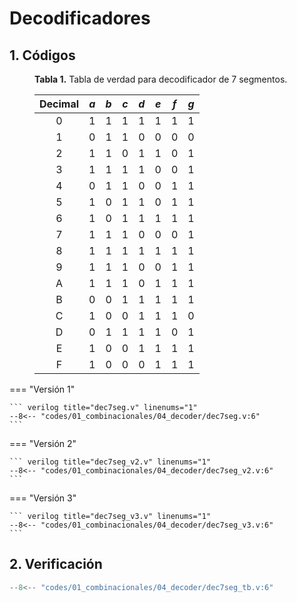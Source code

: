 # Decodificadores

## 1. Códigos

<figure markdown>
  <figcaption> <b>Tabla 1.</b> Tabla de verdad para decodificador de 7 segmentos.</figcaption>
  
|Decimal|$a$|$b$|$c$|$d$|$e$|$f$|$g$|
|:-:|:-:|:-:|:-:|:-:|:-:|:-:|:-:|
|0|1|1|1|1|1|1|1|
|1|0|1|1|0|0|0|0|
|2|1|1|0|1|1|0|1|
|3|1|1|1|1|0|0|1|
|4|0|1|1|0|0|1|1|
|5|1|0|1|1|0|1|1|
|6|1|0|1|1|1|1|1|
|7|1|1|1|0|0|0|1|
|8|1|1|1|1|1|1|1|
|9|1|1|1|0|0|1|1|
|A|1|1|1|0|1|1|1|
|B|0|0|1|1|1|1|1|
|C|1|0|0|1|1|1|0|
|D|0|1|1|1|1|0|1|
|E|1|0|0|1|1|1|1|
|F|1|0|0|0|1|1|1|

</figure>

=== "Versión 1"

    ``` verilog title="dec7seg.v" linenums="1"
    --8<-- "codes/01_combinacionales/04_decoder/dec7seg.v:6"
    ```

=== "Versión 2"

    ``` verilog title="dec7seg_v2.v" linenums="1"
    --8<-- "codes/01_combinacionales/04_decoder/dec7seg_v2.v:6"
    ```
    
=== "Versión 3"

    ``` verilog title="dec7seg_v3.v" linenums="1"
    --8<-- "codes/01_combinacionales/04_decoder/dec7seg_v3.v:6"
    ```

## 2. Verificación
``` verilog title="dec7seg_tb.v" linenums="1"
--8<-- "codes/01_combinacionales/04_decoder/dec7seg_tb.v:6"
```